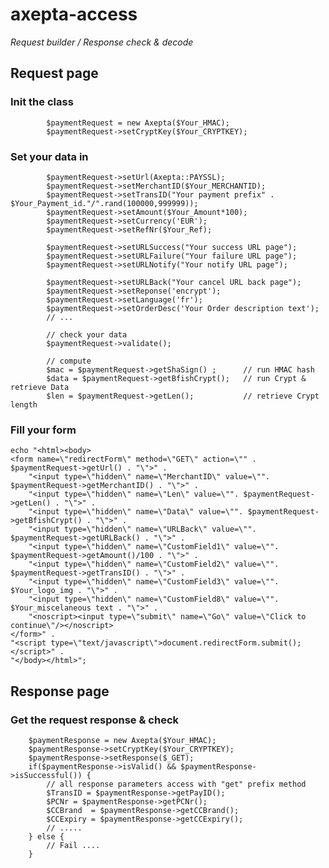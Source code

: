 # axepta-access 
*Request builder / Response check  &amp; decode*
## Request page

### Init the class

			$paymentRequest = new Axepta($Your_HMAC);
			$paymentRequest->setCryptKey($Your_CRYPTKEY);
			
### Set your data in

			$paymentRequest->setUrl(Axepta::PAYSSL);
			$paymentRequest->setMerchantID($Your_MERCHANTID);
			$paymentRequest->setTransID("Your payment prefix" . $Your_Payment_id."/".rand(100000,999999));
			$paymentRequest->setAmount($Your_Amount*100);
			$paymentRequest->setCurrency('EUR');
			$paymentRequest->setRefNr($Your_Ref);
			
			$paymentRequest->setURLSuccess("Your success URL page");    
			$paymentRequest->setURLFailure("Your failure URL page");    
			$paymentRequest->setURLNotify("Your notify URL page"); 
			
			$paymentRequest->setURLBack("Your cancel URL back page");    
			$paymentRequest->setReponse('encrypt');    
			$paymentRequest->setLanguage('fr');
			$paymentRequest->setOrderDesc('Your Order description text');
			// ...
			
			// check your data
			$paymentRequest->validate();
		
			// compute
			$mac = $paymentRequest->getShaSign() ; 		// run HMAC hash
			$data = $paymentRequest->getBfishCrypt();	// run Crypt & retrieve Data
			$len = $paymentRequest->getLen();			// retrieve Crypt length

### Fill your form

	echo "<html><body>
	<form name=\"redirectForm\" method=\"GET\" action=\"" . $paymentRequest->getUrl() . "\">" .
		"<input type=\"hidden\" name=\"MerchantID\" value=\"". $paymentRequest->getMerchantID() . "\">" .
		"<input type=\"hidden\" name=\"Len\" value=\"". $paymentRequest->getLen() . "\">" .
		"<input type=\"hidden\" name=\"Data\" value=\"". $paymentRequest->getBfishCrypt() . "\">" .
		"<input type=\"hidden\" name=\"URLBack\" value=\"". $paymentRequest->getURLBack() . "\">" .
		"<input type=\"hidden\" name=\"CustomField1\" value=\"". $paymentRequest->getAmount()/100 . "\">" .
		"<input type=\"hidden\" name=\"CustomField2\" value=\"". $paymentRequest->getTransID() . "\">" .
		"<input type=\"hidden\" name=\"CustomField3\" value=\"". $Your_logo_img . "\">" .
		"<input type=\"hidden\" name=\"CustomField8\" value=\"". $Your_miscelaneous text . "\">" .
		"<noscript><input type=\"submit\" name=\"Go\" value=\"Click to continue\"/></noscript>
	</form>" .
	"<script type=\"text/javascript\">document.redirectForm.submit(); </script>" .
	"</body></html>";

## Response page

### Get the request response & check 

		$paymentResponse = new Axepta($Your_HMAC);
		$paymentResponse->setCryptKey($Your_CRYPTKEY);
		$paymentResponse->setResponse($_GET);
		if($paymentResponse->isValid() && $paymentResponse->isSuccessful()) { 
			// all response parameters access with "get" prefix method
			$TransID = $paymentResponse->getPayID();
			$PCNr = $paymentResponse->getPCNr();
			$CCBrand  = $paymentResponse->getCCBrand();
			$CCExpiry = $paymentResponse->getCCExpiry();
			// .....
		} else {
			// Fail ....
		}
